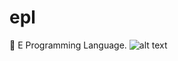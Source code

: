 # epl

:apple: E Programming Language.
![alt text](https://pbs.twimg.com/media/CFutPUwUEAMkR4n.png "EPL")

